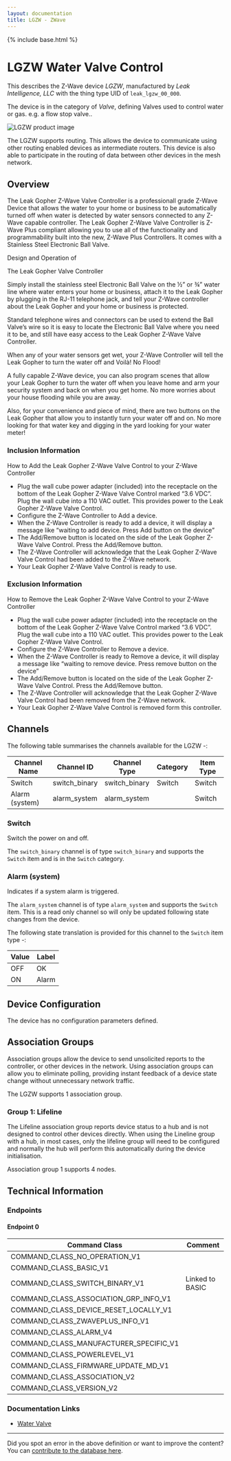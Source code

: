 ```yaml
---
layout: documentation
title: LGZW - ZWave
---
```


{% include base.html %}

# LGZW Water Valve Control
This describes the Z-Wave device *LGZW*, manufactured by *Leak Intelligence, LLC* with the thing type UID of ```leak_lgzw_00_000```.

The device is in the category of *Valve*, defining Valves used to control water or gas. e.g. a flow stop valve..

![LGZW product image](https://www.cd-jackson.com/zwave_device_uploads/1063/1063_default.jpg)


The LGZW supports routing. This allows the device to communicate using other routing enabled devices as intermediate routers.  This device is also able to participate in the routing of data between other devices in the mesh network.

## Overview

The Leak Gopher Z-Wave Valve Controller is a professionall grade Z-Wave Device that allows the water to your home or business to be automatically turned off when water is detected by water sensors connected to any Z-Wave capable controller. The Leak Gopher Z-Wave Valve Controller is Z-Wave Plus compliant allowing you to use all of the functionality and programmability built into the new, Z-Wave Plus Controllers. It comes with a Stainless Steel Electronic Ball Valve.

Design and Operation of 

The Leak Gopher Valve Controller

Simply install the stainless steel Electronic Ball Valve on the ½” or ¾” water line where water enters your home or business, attach it to the Leak Gopher by plugging in the RJ-11 telephone jack, and tell your Z-Wave controller about the Leak Gopher and your home or business is protected. 

Standard telephone wires and connectors can be used to extend the Ball Valve’s wire so it is easy to locate the Electronic Ball Valve where you need it to be, and still have easy access to the Leak Gopher Z-Wave Valve Controller. 

When any of your water sensors get wet, your Z-Wave Controller will tell the Leak Gopher to turn the water off and Voilà! No Flood!

A fully capable Z-Wave device, you can also program scenes that allow your Leak Gopher to turn the water off when you leave home and arm your security system and back on when you get home. No more worries about your house flooding while you are away.

Also, for your convenience and piece of mind, there are two buttons on the Leak Gopher that allow you to instantly turn your water off and on. No more looking for that water key and digging in the yard looking for your water meter!

### Inclusion Information

How to Add the Leak Gopher Z-Wave Valve Control to your Z-Wave Controller

  * Plug the wall cube power adapter (included) into the receptacle on the bottom of the Leak Gopher Z-Wave Valve Control marked “3.6 VDC”. Plug the wall cube into a 110 VAC outlet. This provides power to the Leak Gopher Z-Wave Valve Control.
  * Configure the Z-Wave Controller to Add a device. 
  * When the Z-Wave Controller is ready to add a device, it will display a message like “waiting to add device. Press Add button on the device”
  * The Add/Remove button is located on the side of the Leak Gopher Z-Wave Valve Control. Press the Add/Remove button.
  * The Z-Wave Controller will acknowledge that the Leak Gopher Z-Wave Valve Control had been added to the Z-Wave network.
  * Your Leak Gopher Z-Wave Valve Control is ready to use.

### Exclusion Information

How to Remove the Leak Gopher Z-Wave Valve Control to your Z-Wave Controller

  * Plug the wall cube power adapter (included) into the receptacle on the bottom of the Leak Gopher Z-Wave Valve Control marked “3.6 VDC”. Plug the wall cube into a 110 VAC outlet. This provides power to the Leak Gopher Z-Wave Valve Control.
  * Configure the Z-Wave Controller to Remove a device. 
  * When the Z-Wave Controller is ready to Remove a device, it will display a message like “waiting to remove device. Press remove button on the device”
  * The Add/Remove button is located on the side of the Leak Gopher Z-Wave Valve Control. Press the Add/Remove button. 
  * The Z-Wave Controller will acknowledge that the Leak Gopher Z-Wave Valve Control had been removed from the Z-Wave network.
  * Your Leak Gopher Z-Wave Valve Control is removed form this controller.

## Channels

The following table summarises the channels available for the LGZW -:

| Channel Name | Channel ID | Channel Type | Category | Item Type |
|--------------|------------|--------------|----------|-----------|
| Switch | switch_binary | switch_binary | Switch | Switch | 
| Alarm (system) | alarm_system | alarm_system |  | Switch | 

### Switch
Switch the power on and off.

The ```switch_binary``` channel is of type ```switch_binary``` and supports the ```Switch``` item and is in the ```Switch``` category.

### Alarm (system)
Indicates if a system alarm is triggered.

The ```alarm_system``` channel is of type ```alarm_system``` and supports the ```Switch``` item. This is a read only channel so will only be updated following state changes from the device.

The following state translation is provided for this channel to the ```Switch``` item type -:

| Value | Label     |
|-------|-----------|
| OFF | OK |
| ON | Alarm |



## Device Configuration

The device has no configuration parameters defined.

## Association Groups

Association groups allow the device to send unsolicited reports to the controller, or other devices in the network. Using association groups can allow you to eliminate polling, providing instant feedback of a device state change without unnecessary network traffic.

The LGZW supports 1 association group.

### Group 1: Lifeline

The Lifeline association group reports device status to a hub and is not designed to control other devices directly. When using the Lineline group with a hub, in most cases, only the lifeline group will need to be configured and normally the hub will perform this automatically during the device initialisation.

Association group 1 supports 4 nodes.

## Technical Information

### Endpoints

#### Endpoint 0

| Command Class | Comment |
|---------------|---------|
| COMMAND_CLASS_NO_OPERATION_V1| |
| COMMAND_CLASS_BASIC_V1| |
| COMMAND_CLASS_SWITCH_BINARY_V1| Linked to BASIC|
| COMMAND_CLASS_ASSOCIATION_GRP_INFO_V1| |
| COMMAND_CLASS_DEVICE_RESET_LOCALLY_V1| |
| COMMAND_CLASS_ZWAVEPLUS_INFO_V1| |
| COMMAND_CLASS_ALARM_V4| |
| COMMAND_CLASS_MANUFACTURER_SPECIFIC_V1| |
| COMMAND_CLASS_POWERLEVEL_V1| |
| COMMAND_CLASS_FIRMWARE_UPDATE_MD_V1| |
| COMMAND_CLASS_ASSOCIATION_V2| |
| COMMAND_CLASS_VERSION_V2| |

### Documentation Links

* [Water Valve](https://www.cd-jackson.com/zwave_device_uploads/1063/50020-LGZW-2-Leak-Gopher-Z-Wave-Plus-Instructions-5VDC.pdf)

---

Did you spot an error in the above definition or want to improve the content?
You can [contribute to the database here](http://www.cd-jackson.com/index.php/zwave/zwave-device-database/zwave-device-list/devicesummary/1063).
